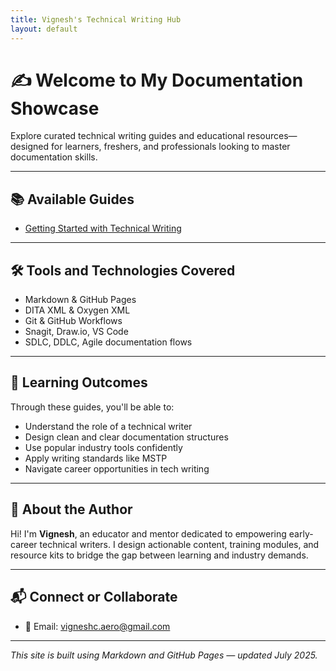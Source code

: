 ```yaml
---
title: Vignesh's Technical Writing Hub
layout: default
---
```


# ✍️ Welcome to My Documentation Showcase

Explore curated technical writing guides and educational resources—designed for learners, freshers, and professionals looking to master documentation skills.

---

## 📚 Available Guides

- [Getting Started with Technical Writing](getting-started-with-technical-writing.md)

---

## 🛠 Tools and Technologies Covered

- Markdown & GitHub Pages  
- DITA XML & Oxygen XML  
- Git & GitHub Workflows  
- Snagit, Draw.io, VS Code  
- SDLC, DDLC, Agile documentation flows  

---

## 🎯 Learning Outcomes

Through these guides, you'll be able to:

- Understand the role of a technical writer  
- Design clean and clear documentation structures  
- Use popular industry tools confidently  
- Apply writing standards like MSTP  
- Navigate career opportunities in tech writing

---

## 🤝 About the Author

Hi! I'm **Vignesh**, an educator and mentor dedicated to empowering early-career technical writers. I design actionable content, training modules, and resource kits to bridge the gap between learning and industry demands.

---

## 📬 Connect or Collaborate

- 📧 Email: [vigneshc.aero@gmail.com](vignesh@example.com)

---

_This site is built using Markdown and GitHub Pages — updated July 2025._